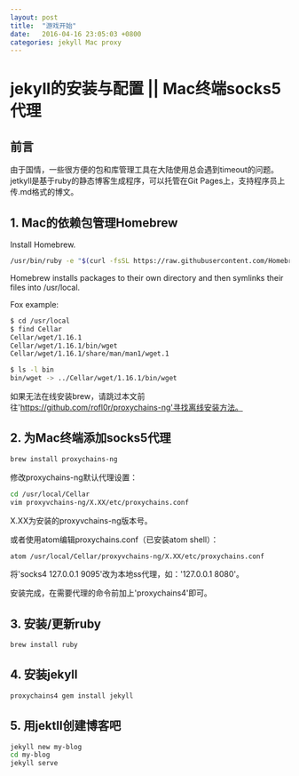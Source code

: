 ```yaml
---
layout: post
title:  "游戏开始"
date:   2016-04-16 23:05:03 +0800
categories: jekyll Mac proxy
---
```

# jekyll的安装与配置 || Mac终端socks5代理

## 前言

由于国情，一些很方便的包和库管理工具在大陆使用总会遇到timeout的问题。jetkyll是基于ruby的静态博客生成程序，可以托管在Git Pages上，支持程序员上传.md格式的博文。

## 1. Mac的依赖包管理Homebrew

Install Homebrew.

``` bash
/usr/bin/ruby -e "$(curl -fsSL https://raw.githubusercontent.com/Homebrew/install/master/install)"
```

Homebrew installs packages to their own directory and then symlinks their files into /usr/local.

Fox example:

``` bash
$ cd /usr/local
$ find Cellar
Cellar/wget/1.16.1
Cellar/wget/1.16.1/bin/wget
Cellar/wget/1.16.1/share/man/man1/wget.1

$ ls -l bin
bin/wget -> ../Cellar/wget/1.16.1/bin/wget
```

如果无法在线安装brew，请跳过本文前往'https://github.com/rofl0r/proxychains-ng'寻找离线安装方法。

## 2. 为Mac终端添加socks5代理

``` bash
brew install proxychains-ng
```

修改proxychains-ng默认代理设置：

``` bash
cd /usr/local/Cellar
vim proxyvchains-ng/X.XX/etc/proxychains.conf
```

X.XX为安装的proxyvchains-ng版本号。

或者使用atom编辑proxychains.conf（已安装atom shell）：

``` bash
atom /usr/local/Cellar/proxyvchains-ng/X.XX/etc/proxychains.conf
```

将'socks4 127.0.0.1 9095'改为本地ss代理，如：'127.0.0.1 8080'。

安装完成，在需要代理的命令前加上'proxychains4'即可。

## 3. 安装/更新ruby

``` bash
brew install ruby
```

## 4. 安装jekyll

``` bash
proxychains4 gem install jekyll
```

## 5. 用jektll创建博客吧

``` bash
jekyll new my-blog
cd my-blog
jekyll serve
```
